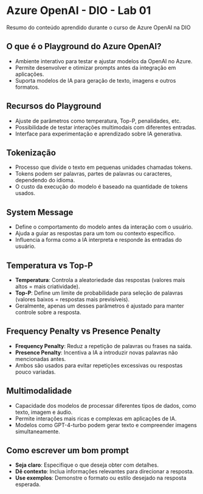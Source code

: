 # Azure OpenAI - DIO - Lab 01
Resumo do conteúdo aprendido durante o curso de Azure OpenAI na DIO

## O que é o Playground do Azure OpenAI?
- Ambiente interativo para testar e ajustar modelos da OpenAI no Azure.
- Permite desenvolver e otimizar prompts antes da integração em aplicações.
- Suporta modelos de IA para geração de texto, imagens e outros formatos.

## Recursos do Playground
- Ajuste de parâmetros como temperatura, Top-P, penalidades, etc.
- Possibilidade de testar interações multimodais com diferentes entradas.
- Interface para experimentação e aprendizado sobre IA generativa.

## Tokenização
- Processo que divide o texto em pequenas unidades chamadas tokens.
- Tokens podem ser palavras, partes de palavras ou caracteres, dependendo do idioma.
- O custo da execução do modelo é baseado na quantidade de tokens usados.

## System Message
- Define o comportamento do modelo antes da interação com o usuário.
- Ajuda a guiar as respostas para um tom ou contexto específico.
- Influencia a forma como a IA interpreta e responde às entradas do usuário.

## Temperatura vs Top-P
- **Temperatura**: Controla a aleatoriedade das respostas (valores mais altos = mais criatividade).
- **Top-P**: Define um limite de probabilidade para seleção de palavras (valores baixos = respostas mais previsíveis).
- Geralmente, apenas um desses parâmetros é ajustado para manter controle sobre a resposta.

## Frequency Penalty vs Presence Penalty
- **Frequency Penalty**: Reduz a repetição de palavras ou frases na saída.
- **Presence Penalty**: Incentiva a IA a introduzir novas palavras não mencionadas antes.
- Ambos são usados para evitar repetições excessivas ou respostas pouco variadas.

## Multimodalidade
- Capacidade dos modelos de processar diferentes tipos de dados, como texto, imagem e áudio.
- Permite interações mais ricas e complexas em aplicações de IA.
- Modelos como GPT-4-turbo podem gerar texto e compreender imagens simultaneamente.

## Como escrever um bom prompt
- **Seja claro**: Especifique o que deseja obter com detalhes.
- **Dê contexto**: Inclua informações relevantes para direcionar a resposta.
- **Use exemplos**: Demonstre o formato ou estilo desejado na resposta esperada.
